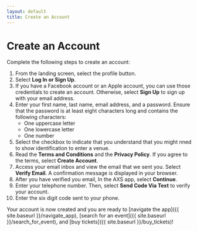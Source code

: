 ```yaml
---
layout: default
title: Create an Account
---
```

# Create an Account

Complete the following steps to create an account:

1. From the landing screen, select the profile button.
2. Select **Log In or Sign Up**.
3. If you have a Facebook account or an Apple account, you can use those credentials to create an account. Otherwise, select **Sign Up** to sign up with your email address.
4. Enter your first name, last name, email address, and a password. Ensure that the password is at least eight characters long and contains the following characters:
   - One uppercase letter
   - One lowercase letter
   - One number
5. Select the checkbox to indicate that you understand that you might nned to show identification to enter a venue.
6. Read the **Terms and Conditions** and the **Privacy Policy**. If you agree to the terms, select **Create Account**.
7. Access your email inbox and view the email that we sent you. Select **Verify Email**. A confirmation message is displayed in your browser.
8. After you have verified you email, In the AXS app, select **Continue**.
9. Enter your telephone number. Then, select **Send Code Via Text** to verify your account.
10. Enter the six digit code sent to your phone.

Your account is now created and you are ready to [navigate the app]({{ site.baseurl }}/navigate_app), [search for an event]({{ site.baseurl }}/search_for_event), and [buy tickets]({{ site.baseurl }}/buy_tickets)!